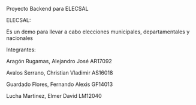 Proyecto Backend para ELECSAL

ELECSAL:

Es un demo para llevar a cabo elecciones municipales, departamentales y nacionales


Integrantes:

Aragón Rugamas, Alejandro José AR17092

Avalos Serrano, Christian Vladimir AS16018

Guardado Flores, Fernando Alexis GF14013 

Lucha Martinez, Elmer David LM12040
